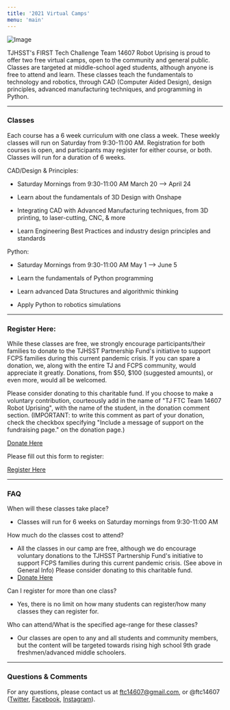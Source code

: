 ```yaml
---
title: '2021 Virtual Camps'
menu: 'main'
---
```


![Image](https://scontent-iad3-1.xx.fbcdn.net/v/t1.0-9/100101029_1113005239081973_1166403192200626176_o.jpg?_nc_cat=100&_nc_sid=07e735&_nc_oc=AQmtzVEIsbAf4tl_EyByyC2tFtCFAZL0s3wmdQS3ZU2r7x-9JcBVejs_6nMIIv4PUok&_nc_ht=scontent-iad3-1.xx&oh=cdab012a2ce42f902946503f86c9f3a4&oe=5EEDA0E2)

TJHSST's FIRST Tech Challenge Team 14607 Robot Uprising is proud to offer two free virtual camps, open to the community and general public. Classes are targeted at middle-school aged students, although anyone is free to attend and learn. These classes teach the fundamentals to technology and robotics, through CAD (Computer Aided Design), design principles, advanced manufacturing techniques, and programming in Python.

____________

### Classes

Each course has a 6 week curriculum with one class a week. These weekly classes will run on Saturday from 9:30-11:00 AM. Registration for both courses is open, and participants may register for either course, or both. 
Classes will run for a duration of 6 weeks. 

CAD/Design & Principles: 

- Saturday Mornings from 9:30-11:00 AM March 20 --> April 24

- Learn about the fundamentals of 3D Design with Onshape

- Integrating CAD with Advanced Manufacturing techniques, from 3D printing, to laser-cutting, CNC, & more

- Learn Engineering Best Practices and industry design principles and standards



Python: 

- Saturday Mornings from 9:30-11:00 AM May 1 --> June 5  

- Learn the fundamentals of Python programming

- Learn advanced Data Structures and algorithmic thinking

- Apply Python to robotics simulations
____________

### Register Here: 

While these classes are free, we strongly encourage participants/their families to donate to the TJHSST Partnership Fund's initiative to support FCPS families during this current pandemic crisis. If you can spare a donation, we, along with the entire TJ and FCPS community, would appreciate it greatly. Donations, from $50, $100 (suggested amounts), or even more, would all be welcomed. 

Please consider donating to this charitable fund. If you choose to make a voluntary contribution, courteously add in the name of "TJ FTC Team 14607 Robot Uprising", with the name of the student, in the donation comment section. (IMPORTANT: to write this comment as part of your donation, check the checkbox specifying "Include a message of support on the fundraising page." on the donation page.)

[Donate Here](https://4agc.com/landing_pages/3efa48fd-5ab2-4872-8ae6-39f7f1dc662e) 

Please fill out this form to register:

[Register Here](https://forms.gle/iN7og1sESJe5FFd29) 
____________

### FAQ

When will these classes take place?

- Classes will run for 6 weeks on Saturday mornings from 9:30-11:00 AM

How much do the classes cost to attend?

- All the classes in our camp are free, although we do encourage voluntary donations to the TJHSST Partnership Fund's initiative to support FCPS families during this current pandemic crisis. (See above in General Info) Please consider donating to this charitable fund.
- [Donate Here](https://4agc.com/landing_pages/3efa48fd-5ab2-4872-8ae6-39f7f1dc662e) 

Can I register for more than one class?

- Yes, there is no limit on how many students can register/how many classes they can register for. 

Who can attend/What is the specified age-range for these classes?

- Our classes are open to any and all students and community members, but the content will be targeted towards rising high school 9th grade freshmen/advanced middle schoolers. 

____________

### Questions & Comments

For any questions, please contact us at ftc14607@gmail.com, or @ftc14607 ([Twitter](https://twitter.com/ftc14607), [Facebook](https://facebook.com/ftc14607), [Instagram](https://instagram.com/ftc14607)). 

